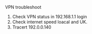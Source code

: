 VPN troubleshoot

1. Check VPN status in 192.168.1.1 login 
2. Check internet speed loacal and UK.
3. Tracert 192.0.0.140
 

 
 

